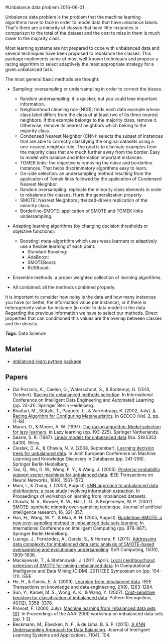 
#Unbalance data problem
2016-06-01

Unbalance data problem is the problem that the machine learning algorithms have to face in order to model data that have unbalance labels. That's there are a minority of classes that have little instances in comparison to the total of the dataset and the cost to miss in them is much lower to the majority class.

Most learning systems are not prepared to cope with unbalanced data and several techniques have been proposed to rebalance the classes. This package implements
some of most well-known techniques and propose a racing algorithm to select adaptively the most appropriate strategy for a given unbalanced task.

The most general basic methods are thought:
* Sampling: oversampling or undersampling in order to correct the biases.
	* Random undersampling: it is quicker, but you could lose important information.
	* Neighborhood cleaning rule (NCR): finds each data example whose class label differs from the class of at least two of its three nearest neighbors. If this example belongs to the majority class, remove it. Otherwise, remove its nearest neighbors which belong to the majority class.
	* Condensed Nearest Neighbor (CNN): selects the subset of instances that are able to correctly classifying the original datasets using a one-nearest neighbor rule. The goal is to eliminate examples from the majority class that are much further away from the border. Easy to model with balance and information important instances.
	* TOMEK links: the objective is removing the noise and borderline instances. That helps discriminatory algorithms easy to learn.
	* On-side selection: an undersampling method resulting from the application of Tomek links followed by the application of Condensed Nearest Neighbor. 
	* Random oversampling: replicate the minority class elements in order to rebalance the classes. Hurts the generalization property.
	* SMOTE: Nearest Neighbors jitterized-driven replication of the minority class.
	* Borderline-SMOTE: application of SMOTE and TOMEK links undersampling.

* Adapting learning algorithms (by changing decision thresholds or objective functions):
	* Boosting: meta-algortithm which uses weak learners to adaptively use a flexible learning of each point.
		* Standard Boosting:
		* AdaBoost: 
		* SMOTEBoost:
		* RUSBoost:   
* Ensemble methods: a proper weighted collection of learning algorithms.
* All combined: all the methods combined properly.


It is important to consider how noisy is the data and how many instances you have (or better, the information value per instance), or if there is heterogeneity value for instance (in order to data model) in the data. Regarding the previous information we have to select our methods. Direct properties that can conditioned this values are the overlap between classes and the density.

***Tags***: Data Science

## Material
* [imblanced-learn python package](http://glemaitre.github.io/UnbalancedDataset/index.html)

## Papers
* Dal Pozzolo, A., Caelen, O., Waterschoot, S., & Bontempi, G. (2013, October). [Racing for unbalanced methods selection](http://www.oliviercaelen.be/doc/Racing_unbalanced_IDEAL.pdf). In International Conference on Intelligent Data Engineering and Automated Learning (pp. 24-31). Springer Berlin Heidelberg.
* Birattari, M., Stützle, T., Paquete, L., & Varrentrapp, K. (2002, July). [A Racing Algorithm for Configuring Metaheuristics](https://www.researchgate.net/profile/Thomas_Stuetzle/publication/220740639_A_Racing_Algorithm_for_Configuring_Metaheuristics/links/0deec525c3e2125471000000.pdf). In GECCO (Vol. 2, pp. 11-18).
* Maron, O., & Moore, A. W. (1997). [The racing algorithm: Model selection for lazy learners](http://citeseerx.ist.psu.edu/viewdoc/download?doi=10.1.1.48.954&rep=rep1&type=pdf). In Lazy learning (pp. 193-225). Springer Netherlands.
* Searle, S. R. (1987). [Linear models for unbalanced data](http://www.sidalc.net/cgi-bin/wxis.exe/?IsisScript=ORTON.xis&method=post&formato=2&cantidad=1&expresion=mfn=051159) (No. 519.5352 S439). Wiley.
* Cieslak, D. A., & Chawla, N. V. (2008, September). [Learning decision trees for unbalanced data](http://citeseerx.ist.psu.edu/viewdoc/download?doi=10.1.1.151.3829&rep=rep1&type=pdf). In Joint European Conference on Machine Learning and Knowledge Discovery in Databases (pp. 241-256). Springer Berlin Heidelberg.
* Tao, Q., Wu, G. W., Wang, F. Y., & Wang, J. (2005). [Posterior probability support vector machines for unbalanced data](http://citeseerx.ist.psu.edu/viewdoc/download?doi=10.1.1.452.1728&rep=rep1&type=pdf). IEEE Transactions on Neural Networks, 16(6), 1561-1573.
* Mani, I., & Zhang, I. (2003, August). [kNN approach to unbalanced data distributions: a case study involving information extraction](https://www.site.uottawa.ca/~nat/Workshop2003/jzhang.pdf). In Proceedings of workshop on learning from imbalanced datasets.
* Chawla, N. V., Bowyer, K. W., Hall, L. O., & Kegelmeyer, W. P. (2002). [SMOTE: synthetic minority over-sampling technique](http://www.jair.org/media/953/live-953-2037-jair.pdf). Journal of artificial intelligence research, 16, 321-357.
* Han, H., Wang, W. Y., & Mao, B. H. (2005, August). [Borderline-SMOTE: a new over-sampling method in imbalanced data sets learning](http://citeseerx.ist.psu.edu/viewdoc/download?doi=10.1.1.308.9315&rep=rep1&type=pdf). In International Conference on Intelligent Computing (pp. 878-887). Springer Berlin Heidelberg.
* Luengo, J., Fernández, A., García, S., & Herrera, F. (2011). [Addressing data complexity for imbalanced data sets: analysis of SMOTE-based oversampling and evolutionary undersampling](http://sci2s.ugr.es/sites/default/files/ficherosPublicaciones/1276_2011-luengo-fernandez-garcia-herrera-imbalanced-datacomplexity-SOCO.pdf). Soft Computing, 15(10), 1909-1936.
* Maciejewski, T., & Stefanowski, J. (2011, April). [Local neighbourhood extension of SMOTE for mining imbalanced data](http://www.cs.put.poznan.pl/jstefanowski/pub/LNSmote-CIDM2011.pdf). In Computational Intelligence and Data Mining (CIDM), 2011 IEEE Symposium on (pp. 104-111). IEEE.
* He, H., & Garcia, E. A. (2009). [Learning from imbalanced data](http://ieeexplore.ieee.org/xpl/login.jsp?tp=&arnumber=5128907&url=http%3A%2F%2Fieeexplore.ieee.org%2Fxpls%2Fabs_all.jsp%3Farnumber%3D5128907). IEEE Transactions on knowledge and data engineering, 21(9), 1263-1284.
* Sun, Y., Kamel, M. S., Wong, A. K., & Wang, Y. (2007). [Cost-sensitive boosting for classification of imbalanced data](https://uwspace.uwaterloo.ca/bitstream/handle/10012/3000/thesis.pdf?sequence=1&isAllowed=y). Pattern Recognition, 40(12), 3358-3378.
* Provost, F. (2000, July). [Machine learning from imbalanced data sets 101](http://www.aaai.org/Papers/Workshops/2000/WS-00-05/WS00-05-001.pdf). In Proceedings of the AAAI’2000 workshop on imbalanced data sets (pp. 1-3).
* Beckmann, M., Ebecken, N. F., & de Lima, B. S. P. (2015). [A KNN Undersampling Approach for Data Balancing](http://www.scirp.org/journal/PaperDownload.aspx?paperID=60996). Journal of Intelligent Learning Systems and Applications, 7(04), 104.


